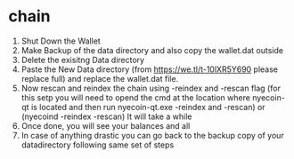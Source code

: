# chain

1. Shut Down the Wallet
2. Make Backup of the data directory and also copy the wallet.dat outside
3. Delete the exisitng Data directory
4. Paste the New Data directory (from  https://we.tl/t-10lXR5Y690  please replace full) and replace the wallet.dat file.
5. Now rescan and reindex the chain using -reindex and -rescan flag
(for this setp you will need to opend the cmd at the location where nyecoin-qt is located and then run nyecoin-qt.exe -reindex and -rescan)
or (nyecoind -reindex -rescan)
It will take a while
6. Once done, you will see your balances and all
7. In case of anything drastic you can  go back to the backup copy of your datadirectory following same set of steps 
